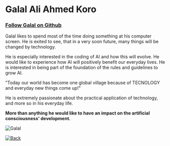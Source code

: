 
# Galal Ali Ahmed Koro
### [Follow Galal on Github](https://github.com/galalkoro?tab=repositories) 

Galal likes to spend most of the time doing something at his computer screen. He is exited to see, that in a very soon future, many things will be changed by technology. 

He is especially interested in the coding of AI and how this will evolve. He would like to experience how AI will positively benefit our everyday lives. He is interested in being part of the foundation of the rules and guidelines to grow AI.

"Today our world has become one global village because of TECNOLOGY and everyday new things come up!"  

He is extremely passionate about the practical  application of technology, and more so in his everyday life. 

__More than anything he would like to have an impact on the artificial consciousness' development.__

![Galal](https://ca.slack-edge.com/T91PPTG9H-U012XC8CSSH-eecff06c0f3f-512)

[![Back](https://i.imgur.com/YOI6zzp.png)](./README.md)